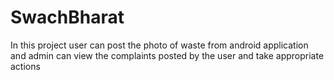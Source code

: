 # SwachBharat
In this project user can post the photo of  waste from android application and admin can view the complaints posted by the user and take appropriate actions 
